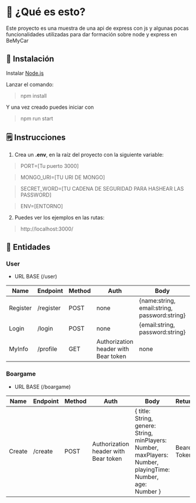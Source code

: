 # 👀 ¿Qué es esto?

Este proyecto es una muestra de una api de express con js y algunas pocas funcionalidades utilizadas para dar formación sobre node y express en BeMyCar

## 🏁 Instalación

Instalar [Node.js](https://nodejs.org/en)

Lanzar el comando:

> npm install

Y una vez creado puedes iniciar con

> npm run start

## 🗒️ Instrucciones

1. Crea un **.env**, en la raíz del proyecto con la siguiente variable:

> PORT=[Tu puerto 3000]

> MONGO_URI=[TU URI DE MONGO]

> SECRET_WORD=[TU CADENA DE SEGURIDAD PARA HASHEAR LAS PASSWORD]

> ENV=[ENTORNO]

2. Puedes ver los ejemplos en las rutas:

> http://localhost:3000/

## 🙂 Entidades

### User

- URL BASE (/user)

| Name     | Endpoint  | Method | Auth                                 | Body                                         | Returns      |
| -------- | --------- | ------ | ------------------------------------ | -------------------------------------------- | ------------ |
| Register | /register | POST   | none                                 | {name:string, email:string, password:string} | Bearer Token |
| Login    | /login    | POST   | none                                 | {email:string, password:string}              | Bearer Token |
| MyInfo   | /profile  | GET    | Authorization header with Bear token | none                                         | userInfo     |

### Boargame

- URL BASE (/boargame)

| Name   | Endpoint | Method | Auth                                 | Body                                                                                                        | Returns      |
| ------ | -------- | ------ | ------------------------------------ | ----------------------------------------------------------------------------------------------------------- | ------------ |
| Create | /create  | POST   | Authorization header with Bear token | { title: String, genere: String, minPlayers: Number, maxPlayers: Number, playingTime: Number, age: Number } | Bearer Token |
